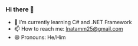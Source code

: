 ### Hi there 👋
- 🌱 I’m currently learning C# and .NET Framework
- 📫 How to reach me: lnatamm25@gmail.com
- 😄 Pronouns: He/Him



